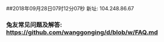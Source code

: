 ##2018年09月28日07时12分07秒 新址: 104.248.86.67
### 兔友常见问题及解答: https://github.com/wanggonging/d/blob/w/FAQ.md
